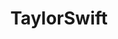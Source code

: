 ---
title: TaylorSwift
crosslinks:
- livven
- Kanye
- HighQualityGifs
- popheads
- TaylorSwiftPictures
- gifs
- TaylorSwiftLegs
- SplitDepthGIFS
- reactiongifs
- explainlikeimfive
- '2015'
- EmmaWatson
- MarkMyWords
- taylorswiftslegs
- Oneirosophy
- Hot100
- freefolk
- SlitDresses
- kanye
- Drama
---